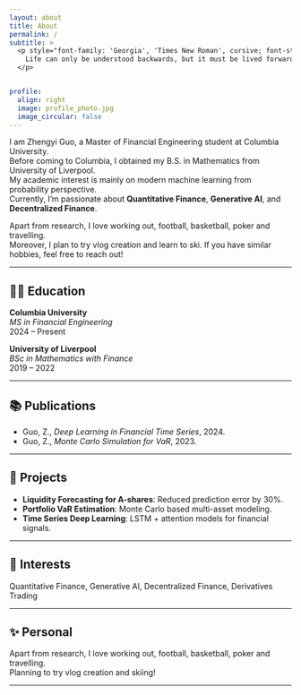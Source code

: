 ```yaml
---
layout: about
title: About
permalink: /
subtitle: >
  <p style="font-family: 'Georgia', 'Times New Roman', cursive; font-style: italic;">
    Life can only be understood backwards, but it must be lived forwards.
  </p>


profile:
  align: right
  image: profile_photo.jpg
  image_circular: false
---
```


<!-- 👇 写在 profile 模块旁边的自我介绍内容 -->
I am Zhengyi Guo, a Master of Financial Engineering student at Columbia University.  
Before coming to Columbia, I obtained my B.S. in Mathematics from University of Liverpool.  
My academic interest is mainly on modern machine learning from probability perspective.  
Currently, I’m passionate about **Quantitative Finance**, **Generative AI**, and **Decentralized Finance**.

Apart from research, I love working out, football, basketball, poker and travelling.  
Moreover, I plan to try vlog creation and learn to ski. If you have similar hobbies, feel free to reach out!

<!-- ✅ 清除浮动，开始新一行内容（让 Education 等模块从头像下方开始） -->
<div style="clear: both"></div>

---

## 🧑‍🎓 Education

**Columbia University**  
*MS in Financial Engineering*  
2024 – Present  

**University of Liverpool**  
*BSc in Mathematics with Finance*  
2019 – 2022  

---

## 📚 Publications

- Guo, Z., *Deep Learning in Financial Time Series*, 2024.  
- Guo, Z., *Monte Carlo Simulation for VaR*, 2023.

---

## 💼 Projects

- **Liquidity Forecasting for A-shares**: Reduced prediction error by 30%.  
- **Portfolio VaR Estimation**: Monte Carlo based multi-asset modeling.  
- **Time Series Deep Learning**: LSTM + attention models for financial signals.

---

## 🧠 Interests

Quantitative Finance, Generative AI, Decentralized Finance, Derivatives Trading

---

## ✨ Personal

Apart from research, I love working out, football, basketball, poker and travelling.  
Planning to try vlog creation and skiing!

---











